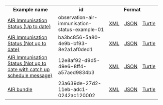 <table class="list" width="100%">            
   <tr>
     <th>Example name</th>
     <th>id</th>
     <th colspan="3">Format</th>
   </tr>
   <tr>
      <td><a href="Observation-observation-air-immunisation-status-example-01.html">AIR Immunisation Status (Up to date)</a></td>
      <td>observation-air-immunisation-status-example-01</td>
      <td><a href="Observation-observation-air-immunisation-status-example-01.xml.html">XML</a></td>
      <td><a href="Observation-observation-air-immunisation-status-example-01.json.html">JSON</a></td>
      <td><a href="Observation-observation-air-immunisation-status-example-01.ttl.html">Turtle</a></td>
   </tr> 
   <tr>
      <td><a href="Observation-ba3bc856-5a80-4e9b-bf93-8e2a1af0ded1.html">AIR Immunisation Status (Not up to date)</a></td>
      <td>ba3bc856-5a80-4e9b-bf93-8e2a1af0ded1</td>
      <td><a href="Observation-ba3bc856-5a80-4e9b-bf93-8e2a1af0ded1.xml.html">XML</a></td>
      <td><a href="Observation-ba3bc856-5a80-4e9b-bf93-8e2a1af0ded1.json.html">JSON</a></td>
      <td><a href="Observation-ba3bc856-5a80-4e9b-bf93-8e2a1af0ded1.ttl.html">Turtle</a></td>
   </tr>
   <tr>
      <td><a href="Observation-12e8af92-d9d5-49e6-8ff4-a57aed9834b3.html">AIR Immunisation Status (Not up to date with catch up schedule message)</a></td>
      <td>12e8af92-d9d5-49e6-8ff4-a57aed9834b3</td>
      <td><a href="Observation-12e8af92-d9d5-49e6-8ff4-a57aed9834b3.xml.html">XML</a></td>
      <td><a href="Observation-12e8af92-d9d5-49e6-8ff4-a57aed9834b3.json.html">JSON</a></td>
      <td><a href="Observation-12e8af92-d9d5-49e6-8ff4-a57aed9834b3.ttl.html">Turtle</a></td>
   </tr>
   <tr>
      <td><a href="Bundle-23a639de-27d2-11eb-adc1-0242ac120002.html">AIR bundle</a></td>
      <td>23a639de-27d2-11eb-adc1-0242ac120002</td>
      <td><a href="Bundle-23a639de-27d2-11eb-adc1-0242ac120002.xml.html">XML</a></td>
      <td><a href="Bundle-23a639de-27d2-11eb-adc1-0242ac120002.json.html">JSON</a></td>
      <td><a href="Bundle-23a639de-27d2-11eb-adc1-0242ac120002.ttl.html">Turtle</a></td>
   </tr>
</table>